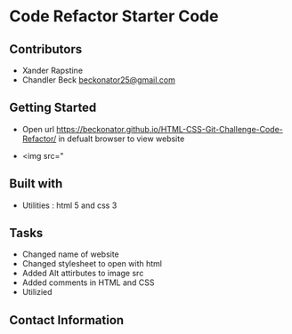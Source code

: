 # Code Refactor Starter Code

## Contributors

- Xander Rapstine <Xandromus>
- Chandler Beck <beckonator25@gmail.com>

## Getting Started

- Open url https://beckonator.github.io/HTML-CSS-Git-Challenge-Code-Refactor/ in defualt browser to view website

- <img src="

## Built with

- Utilities : html 5 and css 3

## Tasks

- Changed name of website
- Changed stylesheet to open with html
- Added Alt attirbutes to image src
- Added comments in HTML and CSS
- Utilizied

## Contact Information
